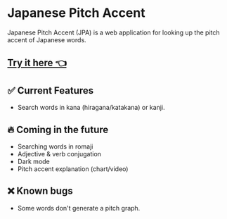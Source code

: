 # Japanese Pitch Accent

Japanese Pitch Accent (JPA) is a web application for looking up the pitch accent of Japanese words.

## [Try it here 👈](https://pitch.patrickauri.com)

## ✅ Current Features

- Search words in kana (hiragana/katakana) or kanji.

## 🔥 Coming in the future

- Searching words in romaji
- Adjective & verb conjugation
- Dark mode
- Pitch accent explanation (chart/video)

## ❌ Known bugs

- Some words don't generate a pitch graph.
